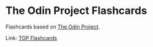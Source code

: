 # The Odin Project Flashcards

Flashcards based on [The Odin Project](https://www.theodinproject.com/).

Link: [TOP Flashcards](https://raisingexceptions.com/top-flashcards/)

